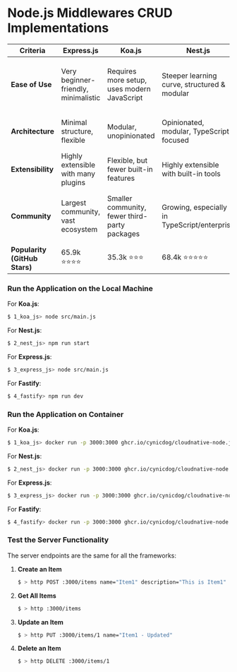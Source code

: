 # Node.js Middlewares CRUD Implementations

| **Criteria**           | **Express.js**                       | **Koa.js**                                    | **Nest.js**                                  | **Fastify**                                    |
|------------------------|--------------------------------------|-----------------------------------------------|----------------------------------------------|------------------------------------------------|
| **Ease of Use**         | Very beginner-friendly, minimalistic | Requires more setup, uses modern JavaScript   | Steeper learning curve, structured & modular | Simple, developer-friendly with a learning curve |
| **Architecture**        | Minimal structure, flexible          | Modular, unopinionated                        | Opinionated, modular, TypeScript-focused     | Structured, modular with plugin support        |
| **Extensibility**       | Highly extensible with many plugins  | Flexible, but fewer built-in features         | Highly extensible with built-in tools        | Built-in plugins, highly extensible            |
| **Community**           | Largest community, vast ecosystem    | Smaller community, fewer third-party packages | Growing, especially in TypeScript/enterprise | Rapidly growing, strong support for modern use |
| **Popularity (GitHub Stars)** | 65.9k ⭐⭐⭐⭐                | 35.3k   ⭐⭐⭐                               | 68.4k ⭐⭐⭐⭐⭐                            | 32.6k  ⭐⭐⭐                                 |

### Run the Application on the Local Machine

For **Koa.js**:
```bash
$ 1_koa_js> node src/main.js
```

For **Nest.js**:
```bash
$ 2_nest_js> npm run start
```

For **Express.js**:
```bash
$ 3_express_js> node src/main.js
```

For **Fastify**:
```bash
$ 4_fastify> npm run dev 
```

### Run the Application on Container

For **Koa.js**:
```bash
$ 1_koa_js> docker run -p 3000:3000 ghcr.io/cynicdog/cloudnative-node.js-templates/middleware_koa_js:latest
```

For **Nest.js**:
```bash
$ 2_nest_js> docker run -p 3000:3000 ghcr.io/cynicdog/cloudnative-node.js-templates/middleware_nest_js:latest
```

For **Express.js**:
```bash
$ 3_express_js> docker run -p 3000:3000 ghcr.io/cynicdog/cloudnative-node.js-templates/middleware_express_js:latest
```

For **Fastify**:
```bash
$ 4_fastify> docker run -p 3000:3000 ghcr.io/cynicdog/cloudnative-node.js-templates/middleware_fastify:latest
```

### Test the Server Functionality

The server endpoints are the same for all the frameworks:

1. **Create an Item**
   ```bash
   $ > http POST :3000/items name="Item1" description="This is Item1"
   ```

2. **Get All Items**
   ```bash
   $ > http :3000/items
   ```

3. **Update an Item**
   ```bash
   $ > http PUT :3000/items/1 name="Item1 - Updated"
   ```

4. **Delete an Item**
   ```bash
   $ > http DELETE :3000/items/1
   ```
